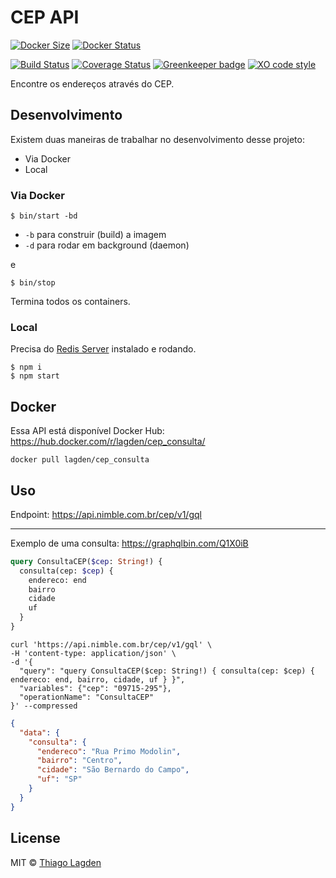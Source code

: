 # CEP API

[![Docker Size][docker-img]][docker]
[![Docker Status][dockerv-img]][dockerv]

[![Build Status][ci-img]][ci]
[![Coverage Status][coveralls-img]][coveralls]
[![Greenkeeper badge][greenkeeper-img]][greenkeeper]
[![XO code style][xo-img]][xo]

[docker-img]:          https://images.microbadger.com/badges/image/lagden/cep_consulta:release-6.3.0.svg
[docker]:              https://microbadger.com/images/lagden/cep_consulta:release-6.3.0
[dockerv-img]:         https://images.microbadger.com/badges/version/lagden/cep_consulta:release-6.3.0.svg
[dockerv]:             https://microbadger.com/images/lagden/cep_consulta:release-6.3.0
[ci-img]:              https://travis-ci.org/lagden/cep-koa-api.svg
[ci]:                  https://travis-ci.org/lagden/cep-koa-api
[coveralls-img]:       https://coveralls.io/repos/github/lagden/cep-koa-api/badge.svg?branch=master
[coveralls]:           https://coveralls.io/github/lagden/cep-koa-api?branch=master
[xo-img]:              https://img.shields.io/badge/code_style-XO-5ed9c7.svg
[xo]:                  https://github.com/sindresorhus/xo
[greenkeeper-img]:     https://badges.greenkeeper.io/lagden/koa-error.svg
[greenkeeper]:         https://greenkeeper.io/


Encontre os endereços através do CEP.


## Desenvolvimento

Existem duas maneiras de trabalhar no desenvolvimento desse projeto:

- Via Docker
- Local


### Via Docker

```
$ bin/start -bd
```

- `-b` para construir (build) a imagem
- `-d` para rodar em background (daemon)

e

```
$ bin/stop
```

Termina todos os containers.


### Local

Precisa do [Redis Server](https://redis.io/download) instalado e rodando.

```
$ npm i
$ npm start
```


## Docker

Essa API está disponível Docker Hub: https://hub.docker.com/r/lagden/cep_consulta/

```shell
docker pull lagden/cep_consulta
```


## Uso

Endpoint: https://api.nimble.com.br/cep/v1/gql

---

Exemplo de uma consulta: https://graphqlbin.com/Q1X0iB


```graphql
query ConsultaCEP($cep: String!) {
  consulta(cep: $cep) {
    endereco: end
    bairro
    cidade
    uf
  }
}
```


```shell
curl 'https://api.nimble.com.br/cep/v1/gql' \
-H 'content-type: application/json' \
-d '{
  "query": "query ConsultaCEP($cep: String!) { consulta(cep: $cep) { endereco: end, bairro, cidade, uf } }",
  "variables": {"cep": "09715-295"},
  "operationName": "ConsultaCEP"
}' --compressed
```


```json
{
  "data": {
    "consulta": {
      "endereco": "Rua Primo Modolin",
      "bairro": "Centro",
      "cidade": "São Bernardo do Campo",
      "uf": "SP"
    }
  }
}
```


## License

MIT © [Thiago Lagden](http://lagden.in)
